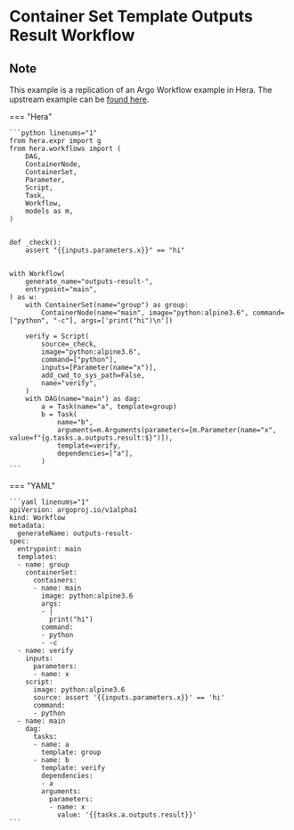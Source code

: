 # Container Set Template  Outputs Result Workflow

## Note

This example is a replication of an Argo Workflow example in Hera.
The upstream example can be [found here](https://github.com/argoproj/argo-workflows/blob/main/examples/container-set-template/outputs-result-workflow.yaml).




=== "Hera"

    ```python linenums="1"
    from hera.expr import g
    from hera.workflows import (
        DAG,
        ContainerNode,
        ContainerSet,
        Parameter,
        Script,
        Task,
        Workflow,
        models as m,
    )


    def _check():
        assert "{{inputs.parameters.x}}" == "hi"


    with Workflow(
        generate_name="outputs-result-",
        entrypoint="main",
    ) as w:
        with ContainerSet(name="group") as group:
            ContainerNode(name="main", image="python:alpine3.6", command=["python", "-c"], args=['print("hi")\n'])

        verify = Script(
            source=_check,
            image="python:alpine3.6",
            command=["python"],
            inputs=[Parameter(name="x")],
            add_cwd_to_sys_path=False,
            name="verify",
        )
        with DAG(name="main") as dag:
            a = Task(name="a", template=group)
            b = Task(
                name="b",
                arguments=m.Arguments(parameters=[m.Parameter(name="x", value=f"{g.tasks.a.outputs.result:$}")]),
                template=verify,
                dependencies=["a"],
            )
    ```

=== "YAML"

    ```yaml linenums="1"
    apiVersion: argoproj.io/v1alpha1
    kind: Workflow
    metadata:
      generateName: outputs-result-
    spec:
      entrypoint: main
      templates:
      - name: group
        containerSet:
          containers:
          - name: main
            image: python:alpine3.6
            args:
            - |
              print("hi")
            command:
            - python
            - -c
      - name: verify
        inputs:
          parameters:
          - name: x
        script:
          image: python:alpine3.6
          source: assert '{{inputs.parameters.x}}' == 'hi'
          command:
          - python
      - name: main
        dag:
          tasks:
          - name: a
            template: group
          - name: b
            template: verify
            dependencies:
            - a
            arguments:
              parameters:
              - name: x
                value: '{{tasks.a.outputs.result}}'
    ```

